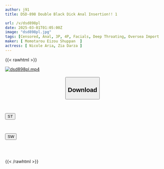 ```yaml
---
author: j91
title: DSD-898 Double Black Dick Anal Insertion!! 1

url: /v/dsd898pl
date: 2025-03-01T01:05:00Z
image: "dsd898pl.jpg"
tags: [Censored, Anal, 3P, 4P, Facials, Deep Throating, Oversea Import	]
maker: [ Momotarou Eizou Shuppan  ]
actress: [ Nicole Aria, Zia Darza ]
---
```



{{< rawhtml >}}

<div class="video" data-videoid="A3VzYr6rAesZkv">
    <a href="javascript:;">
        <img src="/v/dsd898pl/dsd898pl.jpg" width="WIDTH" height="HEIGHT" alt="dsd898pl.mp4" loading="lazy">
    </a>
</div>

<script type="text/javascript" src="https://j91.asia/asset/on-demand-st.js"></script>

<br>
  <link rel="stylesheet" href="https://j91.asia/asset/bs5.css">
  
  <center>
  <button class="btn btn-primary" type="button" data-bs-toggle="collapse" data-bs-target=".multi-collapse" aria-expanded="false" aria-controls="multiCollapseExample1 multiCollapseExample2"><h2>Download</h2></button></center>
</p>
<div class="row">
  <div class="col">
    <div class="collapse multi-collapse" id="multiCollapseExample1">
      <div class="card card-body">
	      	      <br>
<div class="buttons">  
<p><a href="/v/dsd898pl/st.html" target="_blank"><button class="btn-hover color-3"><i class="fa fa-download"></i> ST</button></a></p></div>
    </div>
  </div>
</div>
  <div class="col">
    <div class="collapse multi-collapse" id="multiCollapseExample2">
      <div class="card card-body">
	      <br>
<div class="buttons">
<p><a href="/v/dsd898pl/sw.html" target="_blank"><button class="btn-hover color-2"><i class="fa fa-download"></i> SW</button></a></p></div>
<br><br>
      </div>
    </div>
  </div>
</div>

{{< /rawhtml >}}